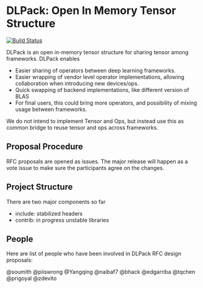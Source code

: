 # DLPack: Open In Memory Tensor Structure

[![Build Status](https://github.com/dmlc/dlpack/actions/workflows/main.yaml/badge.svg?branch=main)](https://github.com/dmlc/dlpack/actions/workflows/main.yaml)

DLPack is an open in-memory tensor structure for sharing tensor among frameworks. DLPack enables

- Easier sharing of operators between deep learning frameworks.
- Easier wrapping of vendor level operator implementations, allowing collaboration when introducing new devices/ops.
- Quick swapping of backend implementations, like different version of BLAS
- For final users, this could bring more operators, and possibility of mixing usage between frameworks.

We do not intend to implement Tensor and Ops, but instead use this as common bridge
to reuse tensor and ops across frameworks.

## Proposal Procedure
RFC proposals are opened as issues. The major release will happen as a vote issue to make
sure the participants agree on the changes.

## Project Structure
There are two major components so far
- include: stabilized headers
- contrib: in progress unstable libraries

## People
Here are list of people who have been involved in DLPack RFC design proposals:

@soumith @piiswrong @Yangqing @naibaf7 @bhack @edgarriba @tqchen @prigoyal @zdevito
